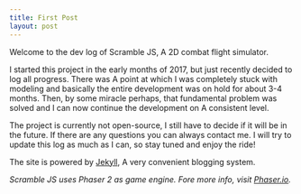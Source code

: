 ```yaml
---
title: First Post
layout: post
---
```


Welcome to the dev log of Scramble JS, A 2D combat flight simulator.

I started this project in the early months of 2017, but just recently decided to log all progress. There was A point at which I was completely stuck with modeling and basically the entire development was on hold for about 3-4 months. Then, by some miracle perhaps, that fundamental problem was solved and I can now continue  the development on A consistent level.

The project is currently not  open-source, I still have to decide if it will be in the future. If there are any questions you can always contact me.  I will try to update this log as much as I can, so stay tuned and enjoy the ride!

The site is powered by [Jekyll](https://jekyllrb.com/), A very convenient blogging system.
 
*Scramble JS uses Phaser 2 as game engine. Fore more info, visit [Phaser.io](http://www.phaser.io).*
